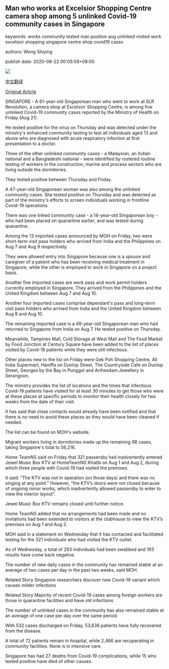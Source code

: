 ## Man who works at Excelsior Shopping Centre camera shop among 5 unlinked Covid-19 community cases in Singapore

keywords: works community tested man positive aug unlinked visited work excelsior shopping singapore centre shop covid19 cases

authors: Wong Shiying

publish date: 2020-08-22 00:05:59+08:00

![](https://www.straitstimes.com/sites/default/files/styles/x_large/public/articles/2020/08/21/yuexcelsior2108.jpg?itok=UX5B3Qeb)

[中文翻译](Man%20who%20works%20at%20Excelsior%20Shopping%20Centre%20camera%20shop%20among%205%20unlinked%20Covid-19%20community%20cases%20in%20Singapore_zh.md)

[Original Article](https://www.straitstimes.com/singapore/camera-shop-worker-among-five-unlinked-covid-19-community-cases)

SINGAPORE - A 61-year-old Singaporean man who went to work at SLR Revolution, a camera shop at Excelsior Shopping Centre, is among five unlinked Covid-19 community cases reported by the Ministry of Health on Friday (Aug 21).

He tested positive for the virus on Thursday and was detected under the ministry's enhanced community testing to test all individuals aged 13 and above who are diagnosed with acute respiratory infection at first presentation to a doctor.

Three of the other unlinked community cases - a Malaysian, an Indian national and a Bangladeshi national - were identified by rostered routine testing of workers in the construction, marine and process sectors who are living outside the dormitories.

They tested positive between Thursday and Friday.

A 47-year-old Singaporean woman was also among the unlinked community cases. She tested positive on Thursday and was detected as part of the ministry's efforts to screen individuals working in frontline Covid-19 operations.

There was one linked community case - a 14-year-old Singaporean boy - who had been placed on quarantine earlier, and was tested during quarantine.

Among the 13 imported cases announced by MOH on Friday, two were short-term visit pass holders who arrived from India and the Philippines on Aug 7 and Aug 9 respectively.

They were allowed entry into Singapore because one is a spouse and caregiver of a patient who has been receiving medical treatment in Singapore, while the other is employed to work in Singapore on a project basis.

Another five imported cases are work pass and work permit holders currently employed in Singapore. They arrived from the Philippines and the United Kingdom between Aug 7 and Aug 10.

Another four imported cases comprise dependant's pass and long-term visit pass holders who arrived from India and the United Kingdom between Aug 8 and Aug 10.

The remaining imported case is a 49-year-old Singaporean man who had returned to Singapore from India on Aug 7. He tested positive on Thursday.

Meanwhile, Tampines Mall, Cold Storage at West Mall and The Food Market by Food Junction at Century Square have been added to the list of places visited by Covid-19 patients while they were still infectious.

Other places new to the list on Friday were Gek Poh Shopping Centre, All India Supermart, Haniffa on Dunlop Street, The Countryside Cafe on Dunlop Street, Georges by the Bay in Punggol and Arthesdam Jewellery in Serangoon.

The ministry provides the list of locations and the times that infectious Covid-19 patients have visited for at least 30 minutes to get those who were at these places at specific periods to monitor their health closely for two weeks from the date of their visit.

It has said that close contacts would already have been notified and that there is no need to avoid these places as they would have been cleaned if needed.

The list can be found on MOH's website.

Migrant workers living in dormitories made up the remaining 98 cases, taking Singapore's total to 56,216.

Home TeamNS said on Friday that 321 passersby had inadvertently entered Jewel Music Box KTV at HomeTeamNS Khatib on Aug 1 and Aug 2, during which three people with Covid-19 had visited the premises.

It said: “The KTV was not in operation (on those days) and there was no singing at any point." However, “the KTV’s doors were not closed because of ongoing minor works, which inadvertently allowed passersby to enter to view the interior layout”.

Jewel Music Box KTV remains closed until further notice.

Home TeamNS added that no arrangements had been made and no invitations had been extended to visitors at the clubhouse to view the KTV’s premises on Aug 1 and Aug 2.

MOH said in a statement on Wednesday that it has contacted and facilitated testing for the 321 individuals who had visited the KTV outlet.

As of Wednesday, a total of 293 individuals had been swabbed and 193 results have come back negative.

The number of new daily cases in the community has remained stable at an average of two cases per day in the past two weeks, said MOH.

Related Story Singapore researchers discover new Covid-19 variant which causes milder infections

Related Story Majority of recent Covid-19 cases among foreign workers are those in quarantine facilities and have old infections

The number of unlinked cases in the community has also remained stable at an average of one case per day over the same period.

With 532 cases discharged on Friday, 53,636 patients have fully recovered from the disease.

A total of 72 patients remain in hospital, while 2,466 are recuperating in community facilities. None is in intensive care.

Singapore has had 27 deaths from Covid-19 complications, while 15 who tested positive have died of other causes.